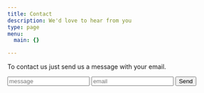 ```yaml
---
title: Contact
description: We'd love to hear from you
type: page
menu:
  main: {}

---
```


To contact us just send us a message with your email.
<form action="https://formspree.io/shilan.mistry@gmail.com"
      method="POST">
    <input type="text" name="name" placeholder="message">
    <input type="email" name="_replyto" placeholder="email">
    <input type="submit" value="Send">
</form>


